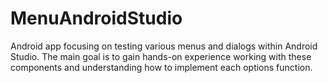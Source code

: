 # MenuAndroidStudio
 Android app focusing on testing various menus and dialogs within Android Studio. The main goal is to gain hands-on experience working with these components and understanding how to implement each options function.
